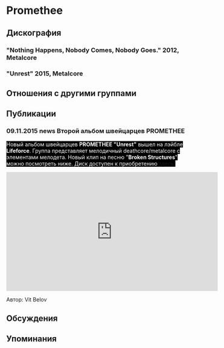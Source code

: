 # Promethee



## Дискография

### "Nothing Happens, Nobody Comes, Nobody Goes." 2012, Metalcore



### "Unrest" 2015, Metalcore




## Отношения с другими группами


## Публикации

### 09.11.2015 news Второй альбом швейцарцев PROMETHEE

<P><FONT style="BACKGROUND-COLOR: #000000" color=#ffffff>Новый альбом швейцарцев <STRONG>PROMETHEE "Unrest"</STRONG> вышел на лэйбле <STRONG>Lifeforce</STRONG>. Группа представляет мелодичный deathcore/metalcore с элементами мелодета. Новый клип на песню "<STRONG>Broken Structures</STRONG>" можно посмотреть ниже. Диск доступен к приобретению <A href="http://escapemind.ru/goods/PROMETHEE-Unrest-CD">здесь.</A></FONT></P>
<P><FONT style="BACKGROUND-COLOR: #000000" color=#ffffff></FONT>
<CENTER><IFRAME height=315 src="https://www.youtube.com/embed/SMXR9blWcNY" frameBorder=0 width=560 allowfullscreen></IFRAME>
<P></P></CENTER>
Автор: Vit Belov


## Обсуждения


## Упоминания

